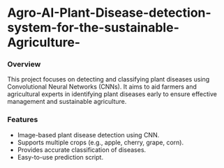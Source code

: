 # Agro-AI-Plant-Disease-detection-system-for-the-sustainable-Agriculture-

 ###  Overview 
This project focuses on detecting and classifying plant diseases using Convolutional Neural Networks (CNNs). It aims to aid farmers and agricultural experts in identifying plant diseases early to ensure effective management and sustainable agriculture.

### Features
 - Image-based plant disease detection using CNN.
 - Supports multiple crops (e.g., apple, cherry, grape, corn).
 - Provides accurate classification of diseases.
 - Easy-to-use prediction script.





